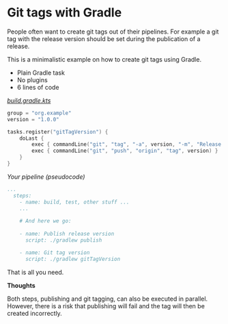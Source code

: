 # Git tags with Gradle

People often want to create git tags
out of their pipelines.
For example a git tag with the release version 
should be set during the publication of a release.

This is a minimalistic example on how to
create git tags using Gradle.

- Plain Gradle task
- No plugins
- 6 lines of code


[*build.gradle.kts*](build.gradle.kts)
```kotlin
group = "org.example"
version = "1.0.0"

tasks.register("gitTagVersion") {
    doLast {
        exec { commandLine("git", "tag", "-a", version, "-m", "Release version $version") }
        exec { commandLine("git", "push", "origin", "tag", version) }
    }
}
```


*Your pipeline (pseudocode)*

```yml
...
  steps:
    - name: build, test, other stuff ...
    ...
    
    # And here we go:
    
    - name: Publish release version
      script: ./gradlew publish

    - name: Git tag version
      script: ./gradlew gitTagVersion
```

That is all you need.


**Thoughts**

Both steps, publishing and git tagging,
can also be executed in parallel.
However, there is a risk that publishing
will fail and the tag will then be
created incorrectly.